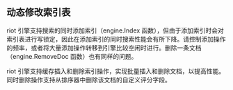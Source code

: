## 动态修改索引表

riot 引擎支持搜索的同时添加索引（engine.Index 函数），但由于添加索引时会对索引表进行写锁定，因此在添加索引的同时搜索性能会有所下降。请控制添加操作的频率，或者将大量添加操作转移到引擎比较空闲时进行。删除一条文档（engine.RemoveDoc 函数）也有同样的问题。

riot 引擎支持缓存插入和删除索引操作，实现批量插入和删除文档，以提高性能。同时删除操作支持从排序器中删除该文档的自定义评分字段。
